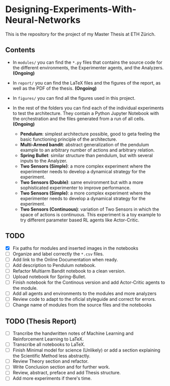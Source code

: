 # Designing-Experiments-With-Neural-Networks

This is the repository for the project of my Master Thesis at ETH Zürich.

## Contents

- In `modules/` you can find the `*.py` files that contains the source code
for the different environments, the Experimenter agents, and the Analyzers. 
  **(Ongoing)**
- In `report/` you can find the LaTeX files and the figures of the report, as
well as the PDF of the thesis.   **(Ongoing)**

- In `figures/` you can find all the figures used in this project.

- In the rest of the folders you can find each of the individual experiments 
to test the architecture. They contain a Python Jupyter Notebook with the
orchestration and the files generated from a run of all cells.   **(Ongoing)**

  - **Pendulum**: simplest architecture possible, good to geta feeling the basic
  functioning principle of the architecture.
  - **Multi-Armed bandit**: abstract generalization of the pendulum example to 
  an arbitrary number of actions and arbitrary relation.
  - **Spring Bullet**: similar structure than pendulum, but with several
  inputs to the Analyzer.
  - **Two Sensors (Simple)**: a more complex experiment where the experimenter
  needs to develop a dynamical strategy for the experiment.
  - **Two Sensors (Double)**: same environment but with a more sophisticated
  experimenter to improve performance.
  - **Two Sensors (Simple)**: a more complex experiment where the experimenter
  needs to develop a dynamical strategy for the experiment.
  - **Two Sensors (Continuous)**: variation of Two Sensors in which the space
  of actions is continuous. This experiment is a toy example to try different
  parameter based RL agents like Actor-Critic.

## TODO

- [X] Fix paths for modules and inserted images in the notebooks
- [ ] Organize and label correctly the `*.csv` files.
- [ ] Add link to the Online Documentation when ready.
- [ ] Add description to Pendulum notebook.
- [ ] Refactor Multiarm Bandit notebook to a clean version.
- [ ] Upload notebook for Spring-Bullet.
- [ ] Finish notebook for the Continous version and add Actor-Critic agents to the module.
- [ ] Add all agents and environments to the modules and more analyzers
- [ ] Review code to adapt to the oficial styleguide and correct for errors.
- [ ] Change name of modules from the source files and the notebooks

## TODO (Thesis Report)

- [ ] Trancribe the handwritten notes of Machine Learning and Reinforcement Learning to LaTeX.
- [ ] Transcribe all notebooks to LaTeX.
- [ ] Finish Minimal model for science (Unlikely) or add a section explaining the Scientific Method less abstractly. 
- [ ] Review Theory section and refactor.
- [ ] Write Conclusion section and for further work.
- [ ] Review, abstract, preface and add Thesis structure.
- [ ] Add more experiments if there's time.
